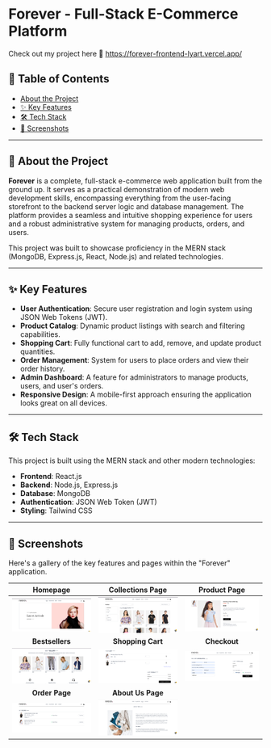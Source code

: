 # Forever - Full-Stack E-Commerce Platform

Check out my project here 🚀 https://forever-frontend-lyart.vercel.app/
## 📖 Table of Contents

- [About the Project](#-about-the-project)
- [✨ Key Features](#-key-features)
- [🛠️ Tech Stack](#️-tech-stack)
- [📸 Screenshots](#-screenshots)


---

## 📝 About the Project

**Forever** is a complete, full-stack e-commerce web application built from the ground up. It serves as a practical demonstration of modern web development skills, encompassing everything from the user-facing storefront to the backend server logic and database management. The platform provides a seamless and intuitive shopping experience for users and a robust administrative system for managing products, orders, and users.

This project was built to showcase proficiency in the MERN stack (MongoDB, Express.js, React, Node.js) and related technologies.

---

## ✨ Key Features

* **User Authentication**: Secure user registration and login system using JSON Web Tokens (JWT).
* **Product Catalog**: Dynamic product listings with search and filtering capabilities.
* **Shopping Cart**: Fully functional cart to add, remove, and update product quantities.
* **Order Management**: System for users to place orders and view their order history.
* **Admin Dashboard**: A  feature for administrators to manage products, users, and user's orders.
* **Responsive Design**: A mobile-first approach ensuring the application looks great on all devices.

---

## 🛠️ Tech Stack

This project is built using the MERN stack and other modern technologies:

* **Frontend**: React.js
* **Backend**: Node.js, Express.js
* **Database**: MongoDB
* **Authentication**: JSON Web Token (JWT)
* **Styling**: Tailwind CSS 

---

## 📸 Screenshots

Here's a gallery of the key features and pages within the "Forever" application.

| Homepage | Collections Page | Product Page |
| :---: | :---: | :---: |
| ![Homepage](./assets/homepage%20ss.png) | ![Collections Page](./assets/collections%20ss.png) | ![Product Description](./assets/product%20description.png) |
| **Bestsellers** | **Shopping Cart** | **Checkout** |
| ![Bestsellers](./assets/bestseller%20ss.png) | ![Shopping Cart](./assets/cart.png) | ![Checkout](./assets/checkout.png) |
| **Order Page** | **About Us Page** | |
| ![Order Page](./assets/orderpage.png) | ![About Us Page](./assets/about%20ss.png) | |
